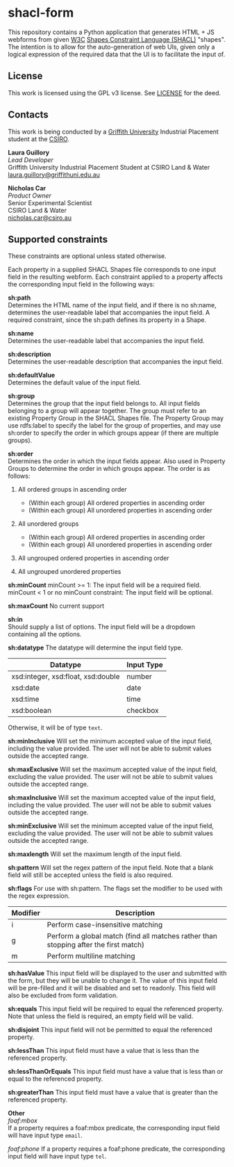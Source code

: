 # shacl-form
This repository contains a Python application that generates HTML + JS webforms from given [W3C](https://www.w3.org/) [Shapes Constraint Language (SHACL)](https://www.w3.org/TR/shacl/) "shapes". The intention is to allow for the auto-generation of web UIs, given only a logical expression of the required data that the UI is to facilitate the input of.

## License
This work is licensed using the GPL v3 license. See [LICENSE](LICENSE) for the deed.

## Contacts
This work is being conducted by a [Griffith University](https://griffith.edu.au) Industrial Placement student at the [CSIRO](https://www.csiro.au).

**Laura Guillory**  
*Lead Developer*  
Griffith University Industrial Placement Student at CSIRO Land & Water  
<laura.guillory@griffithuni.edu.au>  

**Nicholas Car**  
*Product Owner*  
Senior Experimental Scientist  
CSIRO Land & Water  
<nicholas.car@csiro.au>  

## Supported constraints

These constraints are optional unless stated otherwise.

Each property in a supplied SHACL Shapes file corresponds to one input field in the resulting webform. Each constraint 
applied to a property affects the corresponding input field in the following ways:

**sh:path**  
Determines the HTML name of the input field, and if there is no sh:name, determines the user-readable label that 
accompanies the input field. A required constraint, since the sh:path defines its property in a Shape.

**sh:name**  
Determines the user-readable label that accompanies the input field.

**sh:description**  
Determines the user-readable description that accompanies the input field.

**sh:defaultValue**  
Determines the default value of the input field.

**sh:group**  
Determines the group that the input field belongs to. All input fields belonging to a group will appear together. The 
group must refer to an existing Property Group in the SHACL Shapes file. The Property Group may use rdfs:label to 
specify the label for the group of properties, and may use sh:order to specify the order in which groups appear (if 
there are multiple groups).

**sh:order**  
Determines the order in which the input fields appear. Also used in Property Groups to determine the order in which
groups appear. The order is as follows:

1. All ordered groups in ascending order
    * (Within each group) All ordered properties in ascending order
    * (Within each group) All unordered properties in ascending order

2. All unordered groups
    * (Within each group) All ordered properties in ascending order
    * (Within each group) All unordered properties in ascending order

3. All ungrouped ordered properties in ascending order  
4. All ungrouped unordered properties

**sh:minCount**
minCount >= 1: The input field will be a required field.
minCount < 1 or no minCount constraint: The input field will be optional.

**sh:maxCount**
No current support

**sh:in**  
Should supply a list of options. The input field will be a dropdown containing all the options.

**sh:datatype**
The datatype will determine the input field type.

| Datatype                           | Input Type |
|------------------------------------|------------|
| xsd:integer, xsd:float, xsd:double | number     |
| xsd:date                           | date       |
| xsd:time                           | time       |
| xsd:boolean                        | checkbox   |

Otherwise, it will be of type `text`.

**sh:minInclusive**
Will set the minimum accepted value of the input field, including the value provided. The user will not be able to
submit values outside the accepted range.

**sh:maxExclusive**
Will set the maximum accepted value of the input field, excluding the value provided. The user will not be able to
submit values outside the accepted range.

**sh:maxInclusive**
Will set the maximum accepted value of the input field, including the value provided. The user will not be able to
submit values outside the accepted range.

**sh:minExclusive**
Will set the minimum accepted value of the input field, excluding the value provided. The user will not be able to
submit values outside the accepted range.

**sh:maxlength**
Will set the maximum length of the input field.

**sh:pattern**
Will set the regex pattern of the input field. Note that a blank field will still be accepted unless the field is also
required.

**sh:flags**
For use with sh:pattern. The flags set the modifier to be used with the regex expression.

| Modifier | Description                                                                          |
|----------|--------------------------------------------------------------------------------------|
| i        | Perform case-insensitive matching                                                    |
| g        | Perform a global match (find all matches rather than stopping after the first match) |
| m        | Perform multiline matching                                                           |

**sh:hasValue**
This input field will be displayed to the user and submitted with the form, but they will be unable to change it. The
value of this input field will be pre-filled and it will be disabled and set to readonly. This field will also be
excluded from form validation.

**sh:equals**
This input field will be required to equal the referenced property. Note that unless the field is required, an empty
field will be valid.

**sh:disjoint**
This input field will not be permitted to equal the referenced property.

**sh:lessThan**
This input field must have a value that is less than the referenced property.

**sh:lessThanOrEquals**
This input field must have a value that is less than or equal to the referenced property.

**sh:greaterThan**
This input field must have a value that is greater than the referenced property.

**Other**  
*foaf:mbox*  
If a property requires a foaf:mbox predicate, the corresponding input field will have input type `email`.

*foaf:phone*
If a property requires a foaf:phone predicate, the corresponding input field will have input type `tel`.
